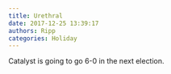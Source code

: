 ```yaml
---
title: Urethral
date: 2017-12-25 13:39:17
authors: Ripp
categories: Holiday
---
```


 Catalyst is going to go 6-0 in the next election.